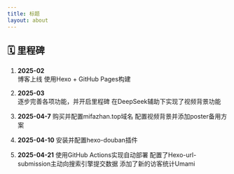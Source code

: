 ```yaml
---
title: 标题
layout: about
---
```


## 🗓️ 里程碑

1. **2025-02**  
   博客上线 使用Hexo + GitHub Pages构建

2. **2025-03**  
   逐步完善各项功能，并开启里程碑
   在DeepSeek辅助下实现了视频背景功能

3. **2025-04-7**
   购买并配置mifazhan.top域名
   配置视频背景并添加poster备用方案

4. **2025-04-10**
   安装并配置hexo-douban插件

5. **2025-04-21**
   使用GitHub Actions实现自动部署
   配置了Hexo-url-submission主动向搜索引擎提交数据
   添加了新的访客统计Umami
